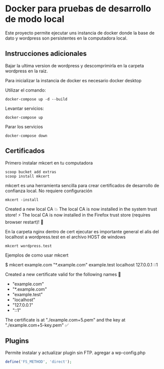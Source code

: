 # Docker para pruebas de desarrollo de modo local

Este proyecto permite ejecutar uns instancia de docker donde la base de dato y wordpress son persistentes en la computadora local.

## Instrucciones adicionales

Bajar la ultima version de wordpress y descomprimirla en la carpeta wordpress en la raiz.

Para inicializar la instancia de docker es necesario docker desktop 

Utilizar el comando:

```
docker-compose up -d --build
```

Levantar servicios:

```
docker-compose up
```

Parar los servicios

```
docker-compose down
```

## Certificados

Primero instalar mkcert en tu computadora

```
scoop bucket add extras
scoop install mkcert
```

mkcert es una herramienta sencilla para crear certificados de desarrollo de confianza local. No requiere configuración

```
mkcert -install
```
Created a new local CA 💥
The local CA is now installed in the system trust store! ⚡️
The local CA is now installed in the Firefox trust store (requires browser restart)! 🦊

En la carpeta nginx dentro de cert ejecutar es importante general el alis del localhost a wordpress.test en el archivo HOST de windows

```
mkcert wordpress.test
```

Ejemplos de como usar mkcert

$ mkcert example.com "*.example.com" example.test localhost 127.0.0.1 ::1

Created a new certificate valid for the following names 📜
 - "example.com"
 - "*.example.com"
 - "example.test"
 - "localhost"
 - "127.0.0.1"
 - "::1"

The certificate is at "./example.com+5.pem" and the key at "./example.com+5-key.pem" ✅

## Plugins

Permite instalar y actualizar plugin sin FTP. agregar a wp-config.php

```php
define('FS_METHOD', 'direct');
```
